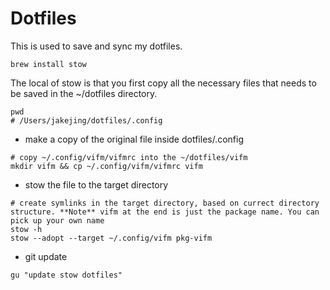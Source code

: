 # Dotfiles 

This is used to save and sync my dotfiles.

```
brew install stow
```

The local of stow is that you first copy all the necessary files that needs to be saved in the ~/dotfiles directory.

```
pwd
# /Users/jakejing/dotfiles/.config
```

- make a copy of the original file inside dotfiles/.config

```
# copy ~/.config/vifm/vifmrc into the ~/dotfiles/vifm
mkdir vifm && cp ~/.config/vifm/vifmrc vifm 
```

- stow the file to the target directory

```
# create symlinks in the target directory, based on currect directory structure. **Note** vifm at the end is just the package name. You can pick up your own name
stow -h
stow --adopt --target ~/.config/vifm pkg-vifm
```

- git update

```
gu "update stow dotfiles"
```
